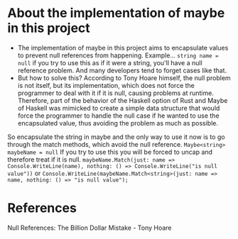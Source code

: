 # About the implementation of maybe in this project
* The implementation of maybe in this project aims to encapsulate values to prevent null references from happening.
Example...
`string name = null` 
if you try to use this as if it were a string, you'll have a null reference problem. And many developers tend to forget cases like that.
* But how to solve this? 
According to Tony Hoare himself, the null problem is not itself, but its implementation, which does not force the programmer to deal with it if it is null, causing problems at runtime. Therefore, part of the behavior of the Haskell option of Rust and Maybe of Haskell was mimicked to create a simple data structure that would force the programmer to handle the null case if he wanted to use the encapsulated value, thus avoiding the problem as much as possible.

So encapsulate the string in maybe and the only way to use it now is to go through the match methods, which avoid the null reference.
`Maybe<string> maybeName = null`
If you try to use this you will be forced to uncap and therefore treat if it is null.
`maybeName.Match(just: name => Console.WriteLine(name), nothing: () => Console.WriteLine("is null value"))`
or
`Console.WriteLine(maybeName.Match<string>(just: name => name, nothing: () => "is null value");`
# References 
Null References: The Billion Dollar Mistake - Tony Hoare
